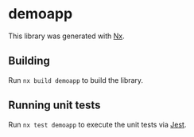 # demoapp

This library was generated with [Nx](https://nx.dev).

## Building

Run `nx build demoapp` to build the library.

## Running unit tests

Run `nx test demoapp` to execute the unit tests via [Jest](https://jestjs.io).
